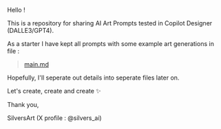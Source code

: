 Hello !

This is a repository for sharing AI Art Prompts tested in Copilot Designer (DALLE3/GPT4).

As a starter I have kept all prompts with some example art generations in file : <blockquote><a href="main.md">main.md</a></blockquote>

Hopefully, I'll seperate out details into seperate files later on.

Let's create, create and create ✨️ 

Thank you,

SilversArt (X profile : @silvers_ai)
